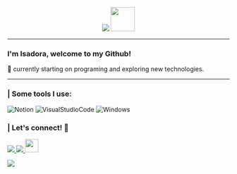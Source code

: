<p align="center" >
  <img src="https://capsule-render.vercel.app/api?text=Hi there!&animation=fadeIn&type=waving&color=gradient&height=100"/> <img src="https://media.giphy.com/media/nbY1wpPSoXPRieneoA/giphy.gif" width="55"> 
  </p>

_______________________________________________________________________________________

### I'm Isadora, welcome to my Github!
👾 currently starting on programing and exploring new technologies.
___________________________________________________________________________________________________________


 ### | Some tools I use:
 
 ![Notion](https://img.shields.io/badge/Notion-%23000000.svg?style=for-the-badge&logo=notion&logoColor=white) ![VisualStudioCode](https://img.shields.io/badge/Visual_Studio_Code-0078D4?style=for-the-badge&logo=visual%20studio%20code&logoColor=white) ![Windows](https://img.shields.io/badge/windows-131F37?style=for-the-badge&logo=windows&logoColor=white)
<br/>
### | Let's connect! 💬
<p align="left" >
  <a href = "mailto:isadoracoutosoares@gmail.com" alt="Gmail">
    <img src="https://img.shields.io/badge/-Gmail-%23333?style=for-the-badge&logo=gmail&logoColor=white" target="_blank" />
  </a> <a href="https://www.linkedin.com/in/isadora-couto" alt="Linkedin">
    <img src="https://img.shields.io/badge/-LinkedIn-%230077B5?style=for-the-badge&logo=linkedin&logoColor=white" target="_blank"/>  <a href="https://www.instagram.com/thvdora/">
  <img height="30" src="https://user-images.githubusercontent.com/46517096/166974368-9798f39f-1f46-499c-b14e-81f0a3f83a06.png"/>
</a>
  </a>
</p>


</p>
<img src=https://capsule-render.vercel.app/api?type=waving&height=149&color=gradient&section=footer&reversal=true>
</p>
